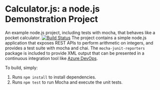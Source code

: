 Calculator.js: a node.js Demonstration Project
==============================================
An example node.js project, including tests with mocha, that behaves like
a pocket calculator.
[![Build Status](https://dev.azure.com/az304blerinanasto/Version%20Controlling%20with%20Git%20in%20Azure%20Repos/_apis/build/status/blerinanasto.calculator?branchName=master)](https://dev.azure.com/az304blerinanasto/Version%20Controlling%20with%20Git%20in%20Azure%20Repos/_build/latest?definitionId=10&branchName=master)
The project contains a simple node.js application that exposes REST APIs
to perform arithmetic on integers, and provides a test suite with mocha
and chai.  The `mocha-junit-reporters` package is included to provide XML
output that can be presented in a continuous integration tool like
[Azure DevOps](https://azure.com/devops).

To build, simply:

1. Runs `npm install` to install dependencies.
2. Runs `npm test` to run Mocha and execute the unit tests.

